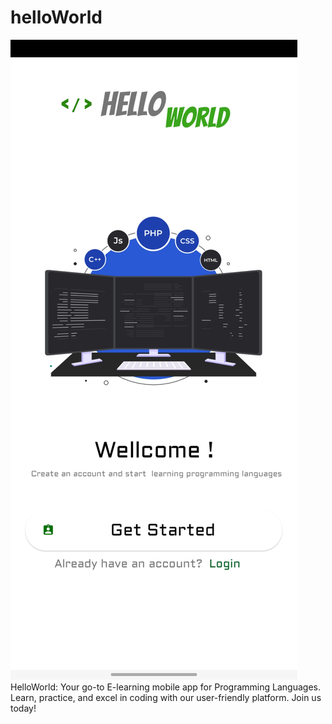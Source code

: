 # helloWorld
[![Video Thumbnail](sample.jpg)](https://drive.google.com/uc?export=download&id=1WyeZw_k8Zalk-ayIEjsRgCnNxym0Jv08)
HelloWorld: Your go-to E-learning mobile app for Programming Languages. Learn, practice, and excel in coding with our user-friendly platform. Join us today!
